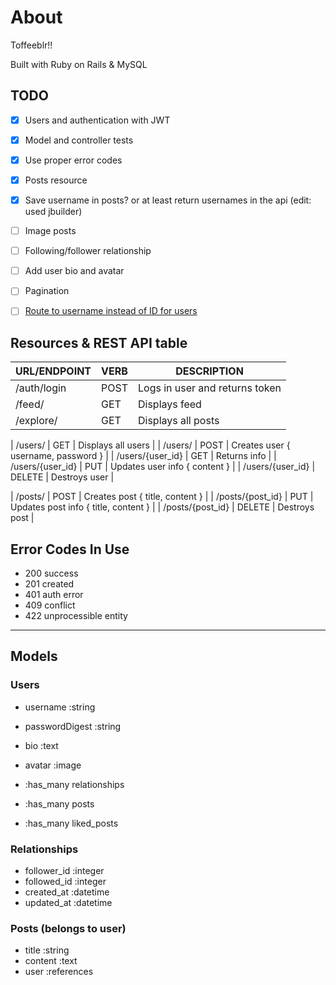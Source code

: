 
# About 
Toffeeblr!!

Built with Ruby on Rails & MySQL

## TODO
- [x] Users and authentication with JWT
- [x] Model and controller tests
- [x] Use proper error codes
- [x] Posts resource
- [x] Save username in posts? or at least return usernames in the api (edit: used jbuilder)
- [ ] Image posts
- [ ] Following/follower relationship
- [ ] Add user bio and avatar
- [ ] Pagination
- [ ] [Route to username instead of ID for users](https://stackoverflow.com/a/7735324)


## Resources & REST API table
| URL/ENDPOINT     | VERB   | DESCRIPTION                         |
|------------------|--------|-------------------------------------|
| /auth/login      | POST   | Logs in user and returns token      |
| /feed/           | GET    | Displays feed                       |
| /explore/        | GET    | Displays all posts                  |

| /users/          | GET    | Displays all users                  |
| /users/          | POST   | Creates user { username, password } |
| /users/{user_id} | GET    | Returns info                        |
| /users/{user_id} | PUT    | Updates user info { content }       |
| /users/{user_id} | DELETE | Destroys user                       |

| /posts/          | POST   | Creates post { title, content }      |
| /posts/{post_id} | PUT    | Updates post info { title, content } |
| /posts/{post_id} | DELETE | Destroys post                        |


## Error Codes In Use
- 200 success
- 201 created
- 401 auth error
- 409 conflict
- 422 unprocessible entity

--- 

## Models

### Users
- username :string
- passwordDigest :string
- bio :text
- avatar :image

- :has_many relationships
- :has_many posts
- :has_many liked_posts

### Relationships
- follower_id :integer
- followed_id :integer
- created_at :datetime
- updated_at :datetime

### Posts (belongs to user)
- title :string
- content :text
- user :references

